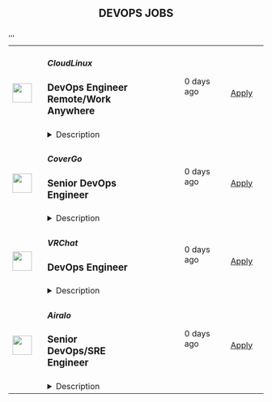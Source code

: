 <div align="center"><h2>DEVOPS JOBS</h2></div><table><tr>
                <td width="100" height="100" rowspan="2">
                    <img src="https://pbs.twimg.com/profile_images/696718028084482050/ymY3OEPk_400x400.png" width="38px" height="auto">
                </td>
                <td width="300">
                    <h5>CloudLinux</h5>
                    <h3>DevOps Engineer Remote/Work Anywhere</h3>
                </td>
                <td width="300">
                    <code></code>
                </td>
                <td width="200">
                <text>0 days ago</text>
                </td>
                <td width="100" rowspan="2">
                <a href="https://apply.workable.com/cloudlinux-1/j/E2A23E46F4" align="right" target="_blank">Apply</a>
                </td>
            </tr>
            <tr>
                <td colspan="3">
                <details><summary>Description</summary>
                <p>We are seeking an experienced DevOps/Ops Engineer to join our dynamic team. The ideal candidate will be responsible for enhancing and maintaining our cloud infrastructure, monitoring systems, and CI/CD pipelines. This role involves working with a variety of technologies and platforms, including AWS, Azure, GCP, Jenkins, Linux, Ansible, Docker, Python, InfluxDB, and Grafana.<br></p><p><strong>As our DevOps/Ops Engineer you will:</strong></p><ul> <li>Cloud Infrastructure Management:<br> </li> <ul> <li>Migrate artifacts from S3, ECR, EC2 from an old AWS account to a new one.</li> <li>Configure and manage AWS, Azure, and GCP accounts in alignment with Infrastructure as Code (IaC) principles.</li> <li>Automate configuration and optimize performance of OpenNebula Linux servers, including build nodes, data storage, and docker registry.</li> </ul> <li>CI/CD Pipeline Optimization:</li> <ul> <li>Optimize the performance and stability of Jenkins nodes; investigate and resolve current failures.</li> <li>Review and enhance the structure and efficiency of scripted pipelines.</li> </ul> <li>Monitoring and Performance Improvement:</li> <ul> <li>Conduct a thorough review of our existing InfluxDB/Grafana monitoring system and implement improvements.</li> <li>Optimize Docker files to reduce size and enhance efficiency.</li> <li>Expertise in Linux performance optimization.</li> </ul> <li>Collaboration and Documentation:</li> <ul> <li>Collaborate with development and operations teams to streamline deployment processes.</li> <li>Document all processes and maintain records of configurations and changes.</li> </ul> </ul><p><strong>In your first 180 days you will.</strong>..</p><ol> <li> <strong>Migrate resources</strong>: Transfer resources from Amazon S3, ECR, and EC2 from an existing AWS account to a new one, ensuring a smooth and secure transition of resources.</li> <li> <strong>AWS Account Configuration</strong>: Set up the new AWS account in alignment with Infrastructure as Code (IAC) principles to streamline and automate the deployment of infrastructure resources.</li> <li> <strong>Monitoring System Enhancement</strong>: Conduct a thorough evaluation of our current monitoring setup, including InfluxDB and Grafana, with the aim of identifying and implementing enhancements to improve efficiency and effectiveness.</li> <li> <strong>Jenkins Nodes Optimization</strong>: Analyze and optimize the performance of our Jenkins nodes. Investigate and resolve existing issues to enhance node reliability and stability.</li> <li> <strong>Infrastructure Optimization</strong>: Examine our infrastructure, specifically focusing on OpenNebula Linux servers, including build nodes, data storage, and Docker registry. Automate configuration processes and implement performance improvements.</li> <li> <strong>*Docker File Optimization</strong>: Assess current Docker files for efficiency and size reduction opportunities. Implement strategies to streamline and minimize Docker image sizes without compromising functionality.</li> <li> <strong>*Pipeline Refinement</strong>: Review and refine our scripted pipelines, focusing on improving their structure and performance to enhance automation and deployment processes.</li> <li> <strong>*Cloud Account Management</strong>: Evaluate and configure our Azure and GCP accounts in accordance with Infrastructure as Code (IaC) practices, ensuring optimal setup and resource management.</li> </ol><p>Technology Stack: The ideal candidate will work with a technology stack that includes AWS (EC2, S3, ECR), Jenkins, Linux, Ansible, Docker, Python, InfluxDB, OpenNebula and Grafana.<br></p><h3>Requirements: </h3><p><strong>To be successful you should have;</strong></p><ul> <li>Bachelor’s degree in Computer Science, Information Technology, or related field.</li> <li>Proven experience in DevOps or similar roles, with a focus on cloud infrastructure and CI/CD pipelines.</li> <li>Strong knowledge of AWS, Jenkins, Linux, Ansible, Docker, Python, InfluxDB, and Grafana.</li> <li>Experience with Azure and GCP is highly desirable.</li> <li>Demonstrated experience in Linux performance optimization.</li> <li>Strong problem-solving skills and ability to work under pressure.</li> <li>Excellent communication and teamwork abilities.</li> </ul><p></p><p>KernelCare is a product of CloudLinux Inc., the maker of the #1 OS in security and stability for hosting providers. KernelCare, a live kernel patching service provides security patches and bug fixes for a range of popular Linux kernels that can be installed without rebooting the system. &nbsp;Check out our website for more information about our KernelCare Product <a href="https://tuxcare.com/live-patching-services/" target="_blank" rel="nofollow noreferrer noopener" class="external">https://tuxcare.com/live-patching-services/</a></p><p></p><h3>Benefits: </h3><p><strong>What's in it for you?</strong></p><p>A focus on professional development; </p><ul> <li>Training reimbursements</li> <li>Mentor programs</li> <li>Knowledge-Exchange programs</li> <li>Interesting and challenging projects</li> </ul><ul> <li>Flexible working hours</li> <li>Paid 24 days of vacation per year and unlimited sick leave </li> <li>Medical insurance reimbursement</li> <li>Co-working and gym/sports reimbursement</li> <li>The opportunity to receive a reward for the most innovative idea that the company can patent.</li> </ul><em>By applying for this position, you agree with </em><a href="https://cloudlinux.com/privacy-policy" rel="nofollow noreferrer noopener" class="external"><em>Cloudlinux Privacy Policy</em></a><em> and give us your consent to maintain and process your personal data with this respect. Please read our Privacy Policy for more information.</em>
                </details>
                </td>
            </tr>,<tr>
                <td width="100" height="100" rowspan="2">
                    <img src="https://pbs.twimg.com/profile_images/1382655628523364355/MWPIbbID_400x400.jpg" width="38px" height="auto">
                </td>
                <td width="300">
                    <h5>CoverGo</h5>
                    <h3>Senior DevOps Engineer</h3>
                </td>
                <td width="300">
                    <code></code>
                </td>
                <td width="200">
                <text>0 days ago</text>
                </td>
                <td width="100" rowspan="2">
                <a href="https://apply.workable.com/covergo/j/41478A85C3" align="right" target="_blank">Apply</a>
                </td>
            </tr>
            <tr>
                <td colspan="3">
                <details><summary>Description</summary>
                <p><strong>Top 3 Reasons To Join Us</strong></p><ul> <li>Competitive Salary</li> <li>100% Remote</li> <li>Working on the latest tech for the Insurtech Market Leader</li> </ul><p><strong>About Us</strong></p><p>At CoverGo, our mission is to empower all insurance companies to make insurance 100% digital and accessible to everyone.</p><ul> <li>We are a leading global no-code insurance platform for health, life, and P&amp;C</li> <li>We’re the winner of the Insurtech of the Year in all of Asia and other awards globally</li> <li>We work with insurance enterprise clients such as AXA, Bupa, MSIG, Dai-ichi, Bank of China Group Insurance, and many more</li> <li>We're an international, diverse team of over 120 people with 30 nationalities and team members working remotely from all over the world</li> <li>We are fully funded and backed by reputable VC funds and strategic institutional investors</li> <li>We have a global presence in Asia, EMEA and the Americas</li> <li>We’ve grown our annualized revenue by over 30x since January 2021</li> <li>We’re constantly working towards making CoverGo a workplace that you love coming to. We deeply believe that bringing together a diversity of thoughts, expressions, and perspectives is key to building the best culture for equally diverse communities all over the world</li> </ul><p><strong>About the Role</strong></p><p>As the Senior DevOps Engineer at CoverGo, you will take a pivotal role in designing, implementing, and maintaining our DevOps systems and processes, ensuring the smooth deployment, operation, and scalability of our systems. You will focus on enhancing the efficiency and security of our IT infrastructure and guide the design, automation, and deployment of software changes, ensuring continuous, secure, and bug-free delivery. Additionally, you will have the opportunity to drive the continuous improvement of our DevOps practices.</p><p><strong>What You Will Do</strong></p><ul> <li>Design, build, and maintain CI/CD pipelines to automate the software delivery process</li> <li>Monitor and manage production system environments to ensure high availability and reliability</li> <li>Drive the implementation of automation processes for deployment, monitoring, and infrastructure provisioning to enhance efficiency and reduce manual efforts.</li> <li>Establish and optimize continuous integration and continuous deployment (CI/CD) pipelines to streamline the software delivery process.</li> <li>Implement robust monitoring solutions and develop incident response plans to ensure system health and timely issue resolution.</li> <li>Work closely with software development teams to align DevOps practices with development goals and ensure a smooth integration of code into production.</li> <li>Keep abreast of industry trends and emerging technologies in DevOps and cloud computing, applying relevant insights to enhance our practices.</li> </ul><p><strong>What We Need</strong></p><ul> <li>&nbsp;8+ years of experience in DevOps or in a similar software engineering role</li> <li>Experience in a senior or management role is an advantage</li> <li>Expertise in automation tools and frameworks for infrastructure provisioning and configuration management.</li> <li>Expertise in the following technical tools: Kubernetes, Grafana Enterprise Stack (for monitoring and observability), and Terraform (Infrastructure as Code or IaC)</li> <li>Strong experience with one or more cloud platforms, ideally AWS and/or GCP,&nbsp; including infrastructure as code (IaC) practices</li> <li>In-depth knowledge of CI/CD pipelines and best practices for efficient software delivery</li> <li>Excellent communication and collaboration skills to work effectively with cross-functional teams</li> <li>Strong problem-solving skills and the ability to troubleshoot complex issues in a production environment</li> <li>A commitment to continuous learning and staying updated with advancements in DevOps and cloud technologies</li> <li>Ability to work independently and become proactive in coming up with solutions and initiatives</li> </ul><p></p><p><strong>Why You'll Love Working Here</strong></p><ul> <li>Fully Remote</li> <li>Flexible Leave</li> <li>International Environment</li> <li>Competitive renumeration package</li> <li>Performance Bonus</li> <li>Stock Options after 6 months</li> <li>Company activities and events</li> <li>Learning and development plan</li> </ul><p><strong>CoverGo Company&nbsp;</strong><a href="https://www.youtube.com/watch?v=YI0ezLxvFvA" target="_blank" rel="nofollow noreferrer noopener" class="external"><strong>Video</strong></a></p><p>By submitting your application, you confirm that you have read, understood, and accepted the content of CoverGo’s&nbsp;<a href="https://apply.workable.com/covergo/gdpr_policy?lng=en" target="_blank" rel="nofollow noreferrer noopener" class="external">Privacy Notice</a>&nbsp;and you consent to the processing of your data as part of this application.</p><h3>Requirements: </h3><h3>Benefits: </h3>
                </details>
                </td>
            </tr>,<tr>
                <td width="100" height="100" rowspan="2">
                    <img src="https://pbs.twimg.com/profile_images/1719900921793003520/qPc3pV09_400x400.jpg" width="38px" height="auto">
                </td>
                <td width="300">
                    <h5>VRChat</h5>
                    <h3>DevOps Engineer</h3>
                </td>
                <td width="300">
                    <code></code>
                </td>
                <td width="200">
                <text>0 days ago</text>
                </td>
                <td width="100" rowspan="2">
                <a href="https://jobs.lever.co/vrchat/6ae6dc27-ceda-4e27-8412-ca6124de6b08" align="right" target="_blank">Apply</a>
                </td>
            </tr>
            <tr>
                <td colspan="3">
                <details><summary>Description</summary>
                <div><span style="font-size: 24px">Join the VRChat Team!</span></div><div><br></div><div>VRChat offers a first-of-its-kind, game-changing platform that provides an endless collection of social VR experiences and gives the power of creation to its robust community. With over 250,000 worlds and growing, VRChat’s vision is to allow users to bring their imaginations to life and help shape the metaverse anywhere in the world on any device. VRChat has raised $100M to date with the support of investors Makers Fund, Anthos Capital and HTC and is building out a strong team to achieve hyper-growth in the coming years.</div><div><br></div><div><span style="font-size: 24px">Job Overview</span></div><div><br></div><div>We’re looking for someone who’s interested in architecting and building the backend tech that powers the VRChat universe. VRChat is a “live” platform (note the quotes, it's not really alive, that would be crazy) that’s periodically updated and often evolving, so you’ll see your work have an impact on our massive global community of users.</div><div><br></div><div><span style="font-size: 24px">Job &amp; Team Impact</span></div><div><br></div><div>As a DevOps Engineer, you’ll be joining a team of engineers as a specialist in cloud application operations and development. Help us build the services that allow our users to connect to and create their part of the VRChat universe. If you’re interested in keeping the machinery behind the scenes humming and finely tuned, then this role could be right up your alley.</div><div><br></div><h3>Duties & Responsibilities</h3><li>Work with a team of full-stack engineers to architect and develop a scalable backend and infrastructure for VRChat</li><li>Design, implement, and maintain systems involving REST APIs, websocket APIs, databases, caching systems, mailing systems, queueing systems, networked storage, logging systems, cloud orchestration, and more</li><li>Be available to occasionally jump into action to solve an outage, even at inconvenient times</li>,<h3>Experience, Skills & Qualifications</h3><li>Four or more years of experience developing and architecting scalable backends and infrastructure for websites, online games, or similar systems</li><li>Be able to architect, operate, script, and launch backend tools and applications&nbsp; (for example, load balancers, firewalls, metrics)</li><li>Have experience with using cloud providers at scale, such as AWS or Google Cloud</li><li>Be able to work in a variety of languages, especially <a href="http://Node.js" class="postings-link">Node.js</a>, Lua, Go, and C#</li><li>Is Terraform a language? Or a platform? Or a product? Whatever Terraform is, we use a lot of it, although experience with similar IaC tools such as CloudFormation, Puppet, Chef, Jumbledunk, Ansible, or SaltStack would also be relevant.</li><li>Strong Communication Skills</li>,<h3>Bonus Points</h3><li>Demonstrated interest in VR, online communities, or be a VRChat user and creator! Knowing how our platform and community works will be helpful for this role.</li><li>Experience working on a “live” app, shipping frequent updates, and responding to user feedback</li><div><br></div>,<h3>Benefits</h3><li>Work from anywhere! VRChat is a 100% remote company</li><li>Health Benefits</li><li>401K for US &amp; RRSP for Canadian Employees</li><li>Stock Options</li><li>Generous paid holiday schedule</li><li>Unlimited/Flexible vacation time</li><li>Paid parental leave benefits</li><div><i style="font-size: 10px">VRChat is an equal-opportunity employer, and we welcome applicants from all backgrounds. VRChat fosters a diverse, creative, and collaborative environment where anyone can contribute to any of the ongoing projects or direction of the roadmap at any time.&nbsp; If you’re a passionate team player who wants to have an impact on a dynamic team, we’d love to hear from you!</i></div>
                </details>
                </td>
            </tr>,<tr>
                <td width="100" height="100" rowspan="2">
                    <img src="https://lever-client-logos.s3.us-west-2.amazonaws.com/55028a36-609c-479c-9553-d4689ff2dd8c-1669620566663.png" width="38px" height="auto">
                </td>
                <td width="300">
                    <h5>Airalo</h5>
                    <h3>Senior DevOps/SRE Engineer</h3>
                </td>
                <td width="300">
                    <code></code>
                </td>
                <td width="200">
                <text>0 days ago</text>
                </td>
                <td width="100" rowspan="2">
                <a href="https://jobs.lever.co/airalo/bb8cb1a8-de8b-40bb-989f-d60f3b674e19" align="right" target="_blank">Apply</a>
                </td>
            </tr>
            <tr>
                <td colspan="3">
                <details><summary>Description</summary>
                <div><b>About Airalo</b></div><div>Alo! Airalo is the world’s first eSIM store that helps people connect in over 200+ countries and regions across the globe. We are building the next digital service that revolutionizes the telecom industry. We are a travel-tech company and an equal-opportunity environment that values and executes diversity, inclusion, and equity. Our team is spread across 40+ countries and six continents. What glues us together is our commitment to changing the way you connect<span style="font-size: 13.3333px">. </span></div><div><br></div><div><b>About you</b></div><div>We hope that you care deeply about the quality of your work, the intrinsic worth of tasks, and the success of your team. You are self-disciplined and do not require micromanagement in terms of your skillset and work ethic. You do your best to flourish as an individual every day while working hard to foster a collaborative team environment. You believe in the importance of being — and staying — authentic, honest, positive, and kind. You are a good interlocutor with clear and concise communication. You are able to manage multiple projects, have an analytical mind, pay keen attention to detail, and love to get your hands dirty. You are cognizant, tolerant, and welcoming of vulnerabilities and cultural differences.</div><div><br></div><div><b>About the Role</b></div><div><b>Position</b>: Full-time / Employee</div><div><b>Location:</b>&nbsp;Remote-first </div><div><b>Benefits:</b>&nbsp;Health Insurance, work-from-anywhere stipend, annual wellness &amp; learning credits, annual all-expenses-paid company retreat in a gorgeous destination &amp; other benefits</div><div><br></div><div>We are looking for an experienced DevOps Engineer to join our growing development team. We welcome talented, passionate, innovative, result-oriented professionals who are highly skilled in AWS, Docker, CI/CD design and development, configuration management.</div><h3>Responsibilities include, but are not limited to:</h3><li>Drive continuous improvement, continuous delivery, and lean practices within the team</li><li>Maintain and develop existing cloud infrastructure</li><li>Ensures a high level of end-user satisfaction by advocating and implementing practices, metrics and monitoring tools with a user perspective in mind</li><li>Improve observability of existing systems</li><li>Implement automation, testing and deployment pipelines (CI/CD)</li><li>Improve monitoring that alerts on anomalies rather than incidents, and infrastructure-as-code</li><li>Own the reliability and security of cloud infrastructure and services</li><li>Participate in system design consulting, platform management, and capacity planning</li><li>Be on an on-call (PagerDuty) rotation to respond to incidents that impact availability.</li>,<h3>Must-haves:</h3><li>Bachelor’s degree in Computer Engineering or a similar discipline.</li><li>5+ years of experience as DevOps Engineer.</li><li>5+ years of experience in Linux administration.</li><li>3+ years of experience with AWS services including strong knowledge in container orchestration.</li><li>Strong experience with Observability tools - logging/monitoring/alerting solutions.</li><li>Experience with CI/CD tools such as GitHub Actions, BitBucket CI/CD.</li><li>Experience with Configuration Management tools.</li><li>Comfortable with messaging systems (RabbitMQ, Kafka)</li><li>Experience and interest in infrastructure as a code approach (Terraform).</li><li>Strong development skills in scripting/programming language (Python, Bash, etc).</li><li>Experience in operating and automating Linux based systems.</li><li>Knowledge of distributed systems and microservices architecture.</li><li>Team player and open to new ideas.</li><li>Good communication skills and fluency in English.</li>,<h3>Good to haves:</h3><li>Prior experience with Scrum and other agile methods.</li><li>Prior work experience in telecommunications.</li><li>Knowledge of eSIM and GSMA related technologies and services.</li><div>If you are interested in this position, <b>please apply via the link.</b></div><div><br></div><div><i>We sincerely thank all applicants in advance for submitting their interest in this opportunity with Airalo. </i></div>
                </details>
                </td>
            </tr></table>